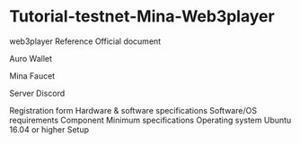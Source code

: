 # Tutorial-testnet-Mina-Web3player
web3player
Reference
Official document

Auro Wallet

Mina Faucet

Server Discord

Registration form
Hardware & software specifications
Software/OS requirements
Component	Minimum specifications
Operating system	Ubuntu 16.04 or higher
Setup
